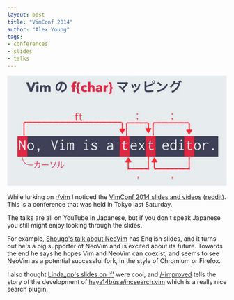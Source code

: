 ```yaml
---
layout: post
title: "VimConf 2014"
author: "Alex Young"
tags: 
- conferences
- slides
- talks
---
```


![VimConf](/images/posts/vimconf.png)

While lurking on [r/vim](http://www.reddit.com/r/vim/) I noticed the [VimConf 2014 slides and videos](http://vimconf.vim-jp.org/2014/reports/) ([reddit](http://www.reddit.com/r/vim/comments/2lwrv0/vimconf_2014_reports/)).  This is a conference that was held in Tokyo last Saturday.

The talks are all on YouTube in Japanese, but if you don't speak Japanese you still might enjoy looking through the slides.

For example, [Shougo's talk about NeoVim](http://www.slideshare.net/Shougo/lets-talk-about-neovim) has English slides, and it turns out he's a big supporter of NeoVim and is excited about its future.  Towards the end he says he hopes Vim and NeoVim can coexist, and seems to see NeoVim as a potential successful fork, in the style of Chromium or Firefox.

I also thought [Linda_pp's slides on 'f'](https://speakerdeck.com/rhysd/vimconf-2014-f) were cool, and [/-improved](https://docs.google.com/presentation/d/1ie2VCSt9onXmoY3v_zxJdMjYJSbAelVR-QExdUQK-Tw/pub?start=false&loop=false&delayms=3000&slide=id.g4e7add63c_05) tells the story of the development of [haya14busa/incsearch.vim](https://github.com/haya14busa/incsearch.vim) which is a really nice search plugin.

